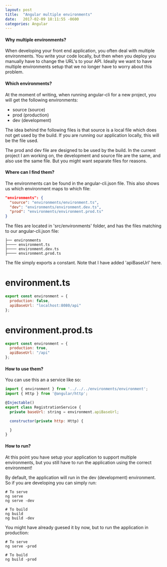 ```yaml
---
layout: post
title:  "Angular multiple environments"
date:   2017-02-09 18:11:55 -0600
categories: Angular
---
```


#### Why multiple environments?

When developing your front end application, you often deal with multiple environments. You write your code locally, but then when you deploy you manually have to change the URL's to your API. Ideally we want to have multiple environments setup that we no longer have to worry about this problem.

#### Which environments?

At the moment of writing, when running angular-cli for a new project, you will get the following environments:

- source (source)
- prod (production)
- dev (development)

The idea behind the following files is that source is a local file which does not get used by the build. If you are running our application locally, this will be the file used.

The prod and dev file are designed to be used by the build. In the current project I am working on, the development and source file are the same, and also use the same file. But you might want separate files for reasons.

#### Where can I find them?

The environments can be found in the angular-cli.json file. This also shows us which environment maps to which file:

```json
"environments": {
  "source": "environments/environment.ts",
  "dev": "environments/environment.dev.ts",
  "prod": "environments/environment.prod.ts"
}
```

The files are located in 'src/environments' folder, and has the files matching to our angular-cli.json file:

```
├── environments
├──── environment.ts
├──── environment.dev.ts
├──── environment.prod.ts
```

The file simply exports a constant. Note that I have added 'apiBaseUrl' here.

# environment.ts
```javascript
export const environment = {  
  production: false,
  apiBaseUrl: "localhost:8080/api"
};
```

# environment.prod.ts
```javascript
export const environment = {  
  production: true,
  apiBaseUrl: "/api"
};
```

#### How to use them?

You can use this an a service like so:

```javascript
import { environment } from '../../../environments/environment';
import { Http } from '@angular/http';

@Injectable()
export class RegistrationService {
  private baseUrl: string = environment.apiBaseUrl;

  constructor(private http: Http) {

  }
}
```

#### How to run?

At this point you have setup your application to support multiple environments, but you still have to run the application using the correct environment!

By default, the application will run in the dev (development) environment. So if you are developing you can simply run:
```
# To serve
ng serve
ng serve -dev

# To build
ng build
ng build -dev
```

You might have already guesed it by now, but to run the application in production:
```
# To serve
ng serve -prod

# To build
ng build -prod
```
